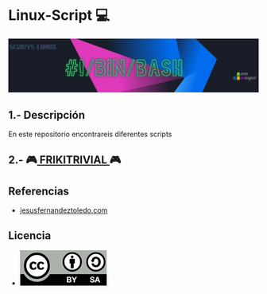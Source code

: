 # Linux-Script 💻
![logoLinux](https://github.com/anasalasro/Linux-Script/blob/main/ImagenesLinux/logoLinux4.png)
## 1.- Descripción

En este repositorio encontrareis diferentes scripts

## 2.- 🎮[ FRIKITRIVIAL ](https://github.com/anasalasro/Linux-Script/blob/main/frikitrivial.md)🎮

## Referencias

- [ jesusfernandeztoledo.com ](https://jesusfernandeztoledo.com/introduccion-a-shell-script-relacion-1-ejercicios-resueltos/)  

## Licencia

- ![Licencia](https://github.com/anasalasro/Linux-Script/blob/main/ImagenesLinux/licencia.png)  
